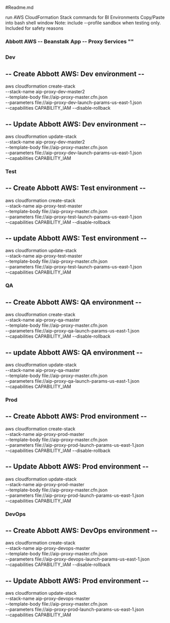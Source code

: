 #Readme.md

run AWS CloudFormation Stack commands for BI Environments
Copy/Paste into bash shell window
Note: include --profile sandbox when testing only. Included for safety reasons




### Abbott AWS -- Beanstalk App -- Proxy Services ""
##
### Dev
## -- Create Abbott AWS: Dev environment --
aws cloudformation create-stack \
--stack-name aip-proxy-dev-master2 \
--template-body file://aip-proxy-master.cfn.json \
--parameters file://aip-proxy-dev-launch-params-us-east-1.json \
--capabilities CAPABILITY_IAM --disable-rollback

## -- Update Abbott AWS: Dev environment --
aws cloudformation update-stack \
--stack-name aip-proxy-dev-master2 \
--template-body file://aip-proxy-master.cfn.json \
--parameters file://aip-proxy-dev-launch-params-us-east-1.json \
--capabilities CAPABILITY_IAM 


### Test
## -- Create Abbott AWS: Test environment --
aws cloudformation create-stack \
--stack-name aip-proxy-test-master \
--template-body file://aip-proxy-master.cfn.json \
--parameters file://aip-proxy-test-launch-params-us-east-1.json \
--capabilities CAPABILITY_IAM --disable-rollback

## -- update Abbott AWS: Test environment --
aws cloudformation update-stack \
--stack-name aip-proxy-test-master \
--template-body file://aip-proxy-master.cfn.json \
--parameters file://aip-proxy-test-launch-params-us-east-1.json \
--capabilities CAPABILITY_IAM 


### QA
## -- Create Abbott AWS: QA environment --
aws cloudformation create-stack \
--stack-name aip-proxy-qa-master \
--template-body file://aip-proxy-master.cfn.json \
--parameters file://aip-proxy-qa-launch-params-us-east-1.json \
--capabilities CAPABILITY_IAM --disable-rollback

## -- update Abbott AWS: QA environment --
aws cloudformation update-stack \
--stack-name aip-proxy-qa-master \
--template-body file://aip-proxy-master.cfn.json \
--parameters file://aip-proxy-qa-launch-params-us-east-1.json \
--capabilities CAPABILITY_IAM 


### Prod
## -- Create Abbott AWS: Prod environment --
aws cloudformation create-stack \
--stack-name aip-proxy-prod-master \
--template-body file://aip-proxy-master.cfn.json \
--parameters file://aip-proxy-prod-launch-params-us-east-1.json \
--capabilities CAPABILITY_IAM --disable-rollback


## -- Update Abbott AWS: Prod environment --
aws cloudformation update-stack \
--stack-name aip-proxy-prod-master \
--template-body file://aip-proxy-master.cfn.json \
--parameters file://aip-proxy-prod-launch-params-us-east-1.json \
--capabilities CAPABILITY_IAM 


### DevOps
## -- Create Abbott AWS: DevOps environment --
aws cloudformation create-stack \
--stack-name aip-proxy-devops-master \
--template-body file://aip-proxy-master.cfn.json \
--parameters file://aip-proxy-devops-launch-params-us-east-1.json \
--capabilities CAPABILITY_IAM --disable-rollback


## -- Update Abbott AWS: Prod environment --
aws cloudformation update-stack \
--stack-name aip-proxy-devops-master \
--template-body file://aip-proxy-master.cfn.json \
--parameters file://aip-proxy-prod-launch-params-us-east-1.json \
--capabilities CAPABILITY_IAM 





